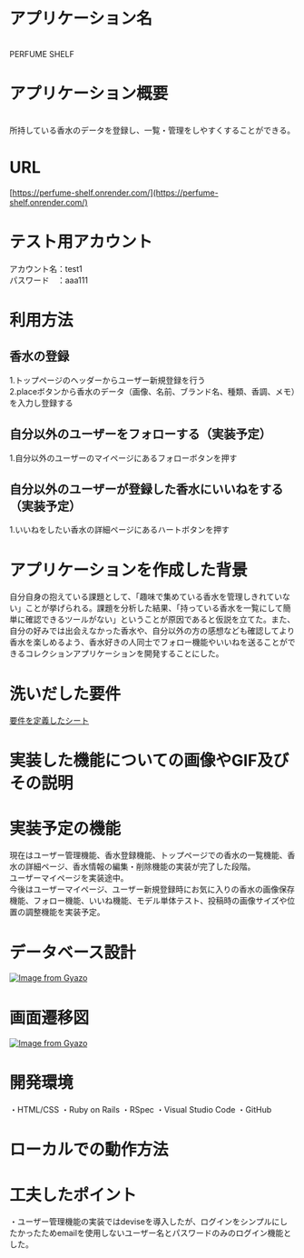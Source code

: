 # アプリケーション名
<br>
PERFUME SHELF
<br>

# アプリケーション概要
<br>
所持している香水のデータを登録し、一覧・管理をしやすくすることができる。
<br>

# URL
[https://perfume-shelf.onrender.com/](https://perfume-shelf.onrender.com/)
<br>

# テスト用アカウント
アカウント名：test1<br>
パスワード　：aaa111
<br>

# 利用方法
## 香水の登録
1.トップページのヘッダーからユーザー新規登録を行う<br>
2.placeボタンから香水のデータ（画像、名前、ブランド名、種類、香調、メモ）を入力し登録する
<br>

## 自分以外のユーザーをフォローする（実装予定）
1.自分以外のユーザーのマイページにあるフォローボタンを押す
<br>

## 自分以外のユーザーが登録した香水にいいねをする（実装予定）
1.いいねをしたい香水の詳細ページにあるハートボタンを押す
<br>

# アプリケーションを作成した背景
自分自身の抱えている課題として、「趣味で集めている香水を管理しきれていない」ことが挙げられる。課題を分析した結果、「持っている香水を一覧にして簡単に確認できるツールがない」ということが原因であると仮説を立てた。また、自分の好みでは出会えなかった香水や、自分以外の方の感想なども確認してより香水を楽しめるよう、香水好きの人同士でフォロー機能やいいねを送ることができるコレクションアプリケーションを開発することにした。
<br>

# 洗いだした要件
[要件を定義したシート](https://docs.google.com/spreadsheets/d/1frxHiw0JKlAskpwfM3xjC3Ob6_ECQ9hjufJ-KlnCB_M/edit#gid=982722306)
<br>

# 実装した機能についての画像やGIF及びその説明

# 実装予定の機能
現在はユーザー管理機能、香水登録機能、トップページでの香水の一覧機能、香水の詳細ページ、香水情報の編集・削除機能の実装が完了した段階。<br>
ユーザーマイページを実装途中。<br>
今後はユーザーマイページ、ユーザー新規登録時にお気に入りの香水の画像保存機能、フォロー機能、いいね機能、モデル単体テスト、投稿時の画像サイズや位置の調整機能を実装予定。
<br>

# データベース設計
[![Image from Gyazo](https://i.gyazo.com/b06b030769c1f41eb4b9c6c286a8cd29.png)](https://gyazo.com/b06b030769c1f41eb4b9c6c286a8cd29)
<br>

# 画面遷移図
[![Image from Gyazo](https://i.gyazo.com/2e29546b1b1b74877421a302f83a0de9.png)](https://gyazo.com/2e29546b1b1b74877421a302f83a0de9)
<br>
# 開発環境
・HTML/CSS
・Ruby on Rails
・RSpec
・Visual Studio Code
・GitHub
# ローカルでの動作方法

# 工夫したポイント
・ユーザー管理機能の実装ではdeviseを導入したが、ログインをシンプルにしたかったためemailを使用しないユーザー名とパスワードのみのログイン機能とした。

